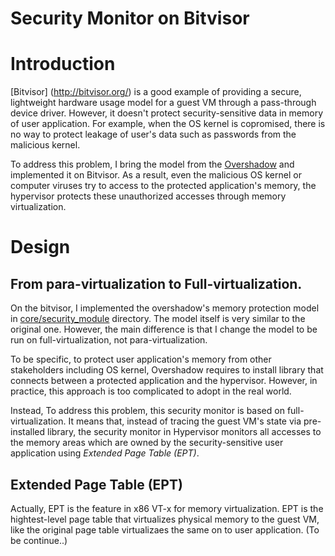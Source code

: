 # Security Monitor on Bitvisor

# Introduction
[Bitvisor] (http://bitvisor.org/) is a good example of providing a secure, lightweight hardware usage model for a guest VM through a pass-through device driver. However, it doesn't protect security-sensitive data in memory of user application. For example, when the OS kernel is copromised, there is no way to protect leakage of user's data such as passwords from the malicious kernel.

To address this problem, I bring the model from the [Overshadow](http://xenon.stanford.edu/~talg/papers/ASPLOS08/overshadow-asplos08.ps) and implemented it on Bitvisor. As a result, even the malicious OS kernel or computer viruses try to access to the protected application's memory, the hypervisor protects these unauthorized accesses through memory virtualization.

# Design
## From para-virtualization to Full-virtualization.
On the bitvisor, I implemented the overshadow's memory protection model in [core/security_module](https://github.com/hcyang1012/SecurityMonitor/tree/master/core/security_module) directory. The model itself is very similar to the original one. However, the main difference is that I change the model to be run on full-virtualization, not para-virtualization. 

To be specific, to protect user application's memory from other stakeholders including OS kernel, Overshadow requires to install library that connects between a protected application and the hypervisor. However, in practice, this approach is too complicated to adopt in the real world.

Instead, To address this problem, this security monitor is based on full-virtualization. It means that, instead of tracing the guest VM's state via pre-installed library, the security monitor in Hypervisor monitors all accesses to the memory areas which are owned by the security-sensitive user application using *Extended Page Table (EPT)*. 

## Extended Page Table (EPT)
Actually, EPT is the feature in x86 VT-x for memory virtualization. EPT is the hightest-level page table that virtualizes physical memory to the guest VM, like the original page table virtualizaes the same on to user application.
(To be continue..)
